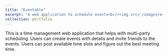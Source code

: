 ```yaml
---
title: "Eventable"
excerpt: "A web application to schedule events<br/><img src='/images/eventable.png'>"
collection: portfolio
---
```


This is a time management web application that helps with multi-party scheduling. Users can create events with details and invite friends to the events. Users can post available time slots and figure out the best meeting time. 
